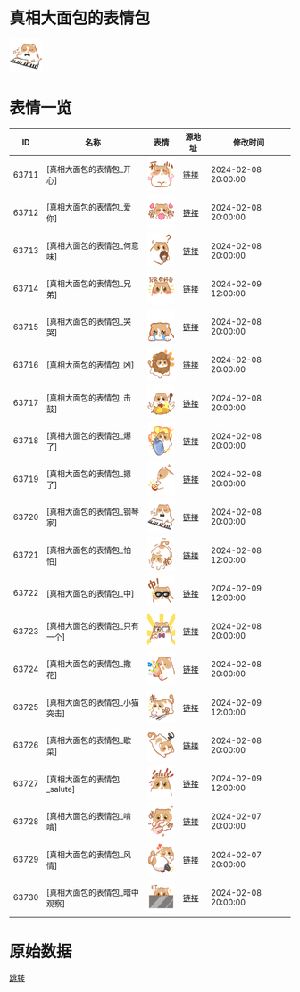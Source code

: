 # 真相大面包的表情包

<img src="./cover.png" height="60" alt="cover" />

# 表情一览

|ID|名称|表情|源地址|修改时间|
|----|----|----|----|----|
|63711|[真相大面包的表情包_开心]|<img src="./pic/063711_%5B真相大面包的表情包_开心%5D.png" height="60" alt="开心"/>|[链接](https://i0.hdslb.com/bfs/garb/000e54597c6005b9d04e42f4f2d8f18a576f00cb.png)|2024-02-08 20:00:00|
|63712|[真相大面包的表情包_爱你]|<img src="./pic/063712_%5B真相大面包的表情包_爱你%5D.png" height="60" alt="爱你"/>|[链接](https://i0.hdslb.com/bfs/garb/ce01ab38f532e71fe93957b8e3c14b38e793c231.png)|2024-02-08 20:00:00|
|63713|[真相大面包的表情包_何意味]|<img src="./pic/063713_%5B真相大面包的表情包_何意味%5D.png" height="60" alt="何意味"/>|[链接](https://i0.hdslb.com/bfs/garb/f5536215f237a7bfed1130792ce43e06c66c2f78.png)|2024-02-08 20:00:00|
|63714|[真相大面包的表情包_兄弟]|<img src="./pic/063714_%5B真相大面包的表情包_兄弟%5D.png" height="60" alt="兄弟"/>|[链接](https://i0.hdslb.com/bfs/garb/2602d92bbbe18bf38a97eb5456eac447a9d8d547.png)|2024-02-09 12:00:00|
|63715|[真相大面包的表情包_哭哭]|<img src="./pic/063715_%5B真相大面包的表情包_哭哭%5D.png" height="60" alt="哭哭"/>|[链接](https://i0.hdslb.com/bfs/garb/481336eb724eef710e3c163e57390c4a42f473e9.png)|2024-02-08 20:00:00|
|63716|[真相大面包的表情包_凶]|<img src="./pic/063716_%5B真相大面包的表情包_凶%5D.png" height="60" alt="凶"/>|[链接](https://i0.hdslb.com/bfs/garb/12760a8bef29abfca040c191c7b29f89f52dfb78.png)|2024-02-08 20:00:00|
|63717|[真相大面包的表情包_击鼓]|<img src="./pic/063717_%5B真相大面包的表情包_击鼓%5D.png" height="60" alt="击鼓"/>|[链接](https://i0.hdslb.com/bfs/garb/1949b9824ee403e0b01c713d9b45d9ef938c74da.png)|2024-02-08 20:00:00|
|63718|[真相大面包的表情包_爆了]|<img src="./pic/063718_%5B真相大面包的表情包_爆了%5D.png" height="60" alt="爆了"/>|[链接](https://i0.hdslb.com/bfs/garb/27d4bcebf6939808ab1e0dddfb9c26d163b7079c.png)|2024-02-08 20:00:00|
|63719|[真相大面包的表情包_摁了]|<img src="./pic/063719_%5B真相大面包的表情包_摁了%5D.png" height="60" alt="摁了"/>|[链接](https://i0.hdslb.com/bfs/garb/7dad3c9798486515ce34a49e37bd26f981a312f5.png)|2024-02-08 20:00:00|
|63720|[真相大面包的表情包_钢琴家]|<img src="./pic/063720_%5B真相大面包的表情包_钢琴家%5D.png" height="60" alt="钢琴家"/>|[链接](https://i0.hdslb.com/bfs/garb/639e55be098498910a127ded3c7e0e91aa9e1b5b.png)|2024-02-08 20:00:00|
|63721|[真相大面包的表情包_怕怕]|<img src="./pic/063721_%5B真相大面包的表情包_怕怕%5D.png" height="60" alt="怕怕"/>|[链接](https://i0.hdslb.com/bfs/garb/3fc306de634ef839b1beac253353bc96e00c7d55.png)|2024-02-08 12:00:00|
|63722|[真相大面包的表情包_中]|<img src="./pic/063722_%5B真相大面包的表情包_中%5D.png" height="60" alt="中"/>|[链接](https://i0.hdslb.com/bfs/garb/270dcba7eae643e177e8b98872be6a57a467f562.png)|2024-02-09 12:00:00|
|63723|[真相大面包的表情包_只有一个]|<img src="./pic/063723_%5B真相大面包的表情包_只有一个%5D.png" height="60" alt="只有一个"/>|[链接](https://i0.hdslb.com/bfs/garb/ca00069a20cc6f5fb87372657b86839800edd70e.png)|2024-02-08 20:00:00|
|63724|[真相大面包的表情包_撒花]|<img src="./pic/063724_%5B真相大面包的表情包_撒花%5D.png" height="60" alt="撒花"/>|[链接](https://i0.hdslb.com/bfs/garb/91c93f64a4a83335c4e75856794661f4ef06fa4e.png)|2024-02-08 20:00:00|
|63725|[真相大面包的表情包_小猫突击]|<img src="./pic/063725_%5B真相大面包的表情包_小猫突击%5D.png" height="60" alt="小猫突击"/>|[链接](https://i0.hdslb.com/bfs/garb/d2f55a5cd9afab2537c37d20d1bb27b1289c3da8.png)|2024-02-09 12:00:00|
|63726|[真相大面包的表情包_歇菜]|<img src="./pic/063726_%5B真相大面包的表情包_歇菜%5D.png" height="60" alt="歇菜"/>|[链接](https://i0.hdslb.com/bfs/garb/e65d08ca3beeba96ccb407fdc691847b33350694.png)|2024-02-08 20:00:00|
|63727|[真相大面包的表情包_salute]|<img src="./pic/063727_%5B真相大面包的表情包_salute%5D.png" height="60" alt="salute"/>|[链接](https://i0.hdslb.com/bfs/garb/306b65dc3f037f37697d3cb1627b277e0ebc984e.png)|2024-02-09 12:00:00|
|63728|[真相大面包的表情包_啃啃]|<img src="./pic/063728_%5B真相大面包的表情包_啃啃%5D.png" height="60" alt="啃啃"/>|[链接](https://i0.hdslb.com/bfs/garb/ea547c268867b69b85993de9bd231889ec71c62c.png)|2024-02-07 20:00:00|
|63729|[真相大面包的表情包_风情]|<img src="./pic/063729_%5B真相大面包的表情包_风情%5D.png" height="60" alt="风情"/>|[链接](https://i0.hdslb.com/bfs/garb/b69e66c9652fee5234584e46503d7bde3b8bd510.png)|2024-02-07 20:00:00|
|63730|[真相大面包的表情包_暗中观察]|<img src="./pic/063730_%5B真相大面包的表情包_暗中观察%5D.png" height="60" alt="暗中观察"/>|[链接](https://i0.hdslb.com/bfs/garb/986842aee5dc7f2ac3f5e6b5e7e5e30710e2c128.png)|2024-02-08 20:00:00|

# 原始数据

[跳转](./raw.json)

